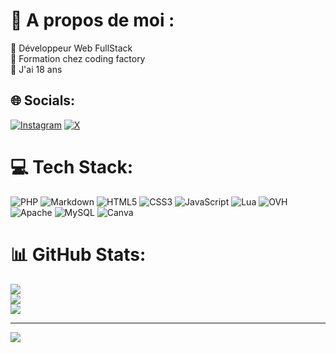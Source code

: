 # 💫 A propos de moi :
🔭 Développeur Web FullStack<br>👯 Formation chez coding factory <br>💬 J'ai 18 ans <br>


## 🌐 Socials:
[![Instagram](https://img.shields.io/badge/Instagram-%23E4405F.svg?logo=Instagram&logoColor=white)](https://instagram.com/https://www.instagram.com/douxzy75/?hl=fr) [![X](https://img.shields.io/badge/X-black.svg?logo=X&logoColor=white)](https://x.com/https://twitter.com/Romain84792819) 

# 💻 Tech Stack:
![PHP](https://img.shields.io/badge/php-%23777BB4.svg?style=flat&logo=php&logoColor=white) ![Markdown](https://img.shields.io/badge/markdown-%23000000.svg?style=flat&logo=markdown&logoColor=white) ![HTML5](https://img.shields.io/badge/html5-%23E34F26.svg?style=flat&logo=html5&logoColor=white) ![CSS3](https://img.shields.io/badge/css3-%231572B6.svg?style=flat&logo=css3&logoColor=white) ![JavaScript](https://img.shields.io/badge/javascript-%23323330.svg?style=flat&logo=javascript&logoColor=%23F7DF1E) ![Lua](https://img.shields.io/badge/lua-%232C2D72.svg?style=flat&logo=lua&logoColor=white) ![OVH](https://img.shields.io/badge/ovh-%23123F6D.svg?style=flat&logo=ovh&logoColor=#123F6D) ![Apache](https://img.shields.io/badge/apache-%23D42029.svg?style=flat&logo=apache&logoColor=white) ![MySQL](https://img.shields.io/badge/mysql-%2300000f.svg?style=flat&logo=mysql&logoColor=white) ![Canva](https://img.shields.io/badge/Canva-%2300C4CC.svg?style=flat&logo=Canva&logoColor=white)
# 📊 GitHub Stats:
![](https://github-readme-stats.vercel.app/api?username=Douxzy&theme=dark&hide_border=false&include_all_commits=true&count_private=true)<br/>
![](https://github-readme-streak-stats.herokuapp.com/?user=Douxzy&theme=dark&hide_border=false)<br/>
![](https://github-readme-stats.vercel.app/api/top-langs/?username=Douxzy&theme=dark&hide_border=false&include_all_commits=true&count_private=true&layout=compact)

---
[![](https://visitcount.itsvg.in/api?id=Douxzy&icon=3&color=1)](https://visitcount.itsvg.in)

<!-- Proudly created with GPRM ( https://gprm.itsvg.in ) -->
